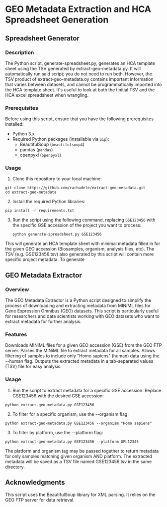 # GEO Metadata Extraction and HCA Spreadsheet Generation

## Spreadsheet Generator

### Description
The Python script, generate-spreadsheet.py, generates an HCA template sheet using the TSV generated by extract-geo-metadata.py. It will automatically run said script; you do not need to run both. However, the TSV product of extract-geo-metadata.oy contains important information that varies between datasets, and cannot be programmatically imported into the HCA template sheet. It's useful to look at both the tinitial TSV and the HCA excel spreadsheet when wrangling.

### Prerequisites
Before using this script, ensure that you have the following prerequisites installed:

- Python 3.x
- Required Python packages (installable via `pip`):
  - BeautifulSoup (`beautifulsoup4`)
  - pandas (`pandas`)
  - openpyxl (`openpyxl`)

### Usage
1. Clone this repository to your local machine:
```
git clone https://github.com/rachadele/extract-geo-metadata.git
cd extract-geo-metadata
```
2. Install the required Python libraries:
```
pip install -r requirements.txt
```
3. Run the script using the following command, replacing `GSE123456` with the specific GSE accession of the project you want to process:
   ```shell
   python generate-spreadsheet.py GSE123456

This will generate an HCA template sheet with minimal metadata filled in for the given GEO accession (Biosamples, organism, analysis files, etc). The TSV (e.g. GSE123456.tsv) also generated by this script will contain more specific project metadata. To generate 
## GEO Metadata Extractor

### Overview
The GEO Metadata Extractor is a Python script designed to simplify the process of downloading and extracting metadata from MINiML files for Gene Expression Omnibus (GEO) datasets. This script is particularly useful for researchers and data scientists working with GEO datasets who want to extract metadata for further analysis.

### Features
Downloads MINiML files for a given GEO accession (GSE) from the GEO FTP server.
Parses the MINiML file to extract metadata for all samples.
Allows filtering of samples to include only "Homo sapiens" (human) data using the --human flag.
Outputs the extracted metadata in a tab-separated values (TSV) file for easy analysis.

### Usage

1. Run the script to extract metadata for a specific GSE accession. Replace GSE123456 with the desired GSE accession:
```
python extract-geo-metadata.py GSE123456
```
2. To filter for a specific organism, use the --organism flag:
```
python extract-geo-metadata.py GSE123456 --organism "Homo sapiens"
```
3. To filter by platform, use the --platform flag:
```
python extract-geo-metadata.py GSE123456 --platform GPL12345
```
The platform and organism tag may be passed together to return metadata for only samples matching given organism AND platform.
The extracted metadata will be saved as a TSV file named GSE123456.tsv in the same directory. 


## Acknowledgments
This script uses the BeautifulSoup library for XML parsing.
It relies on the GEO FTP server for data retrieval.
